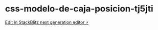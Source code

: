 # css-modelo-de-caja-posicion-tj5jti

[Edit in StackBlitz next generation editor ⚡️](https://stackblitz.com/~/github.com/YanelisGonzalez/css-modelo-de-caja-posicion-tj5jti)